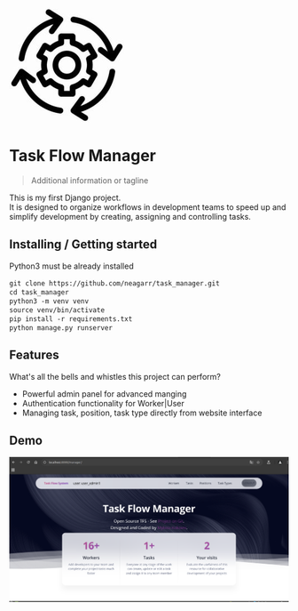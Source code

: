 ![Logo of the project](/static/assets/img/favicon1.jpg)

# Task Flow Manager
> Additional information or tagline

This is my first Django project.<br>
It is designed to organize workflows in development teams to speed up and simplify development by creating, assigning and controlling tasks.

## Installing / Getting started

Python3 must be already installed

```shell
git clone https://github.com/neagarr/task_manager.git
cd task_manager
python3 -m venv venv
source venv/bin/activate
pip install -r requirements.txt
python manage.py runserver
```
## Features

What's all the bells and whistles this project can perform?
* Powerful admin panel for advanced manging
* Authentication functionality for Worker|User
* Managing task, position, task type directly from website interface

## Demo
![demo of the project](demo.png)
